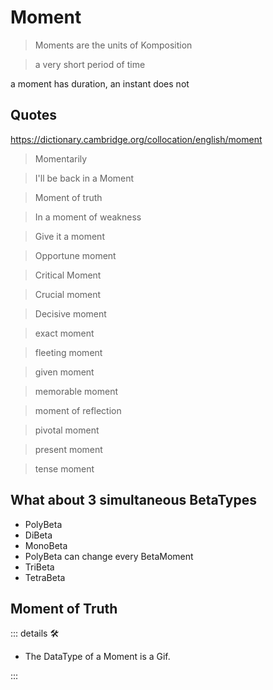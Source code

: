 # Moment

> Moments are the units of Komposition

> a very short period of time

a moment has duration, an instant does not

## Quotes

<https://dictionary.cambridge.org/collocation/english/moment>

> Momentarily

> I'll be back in a Moment

> Moment of truth

> In a moment of weakness

> Give it a moment

> Opportune moment

> Critical Moment

> Crucial moment

> Decisive moment

> exact moment

> fleeting moment

> given moment

> memorable moment

> moment of reflection

> pivotal moment

> present moment

> tense moment

## What about 3 simultaneous BetaTypes

- PolyBeta
- DiBeta
- MonoBeta
- PolyBeta can change every BetaMoment
- TriBeta
- TetraBeta

## Moment of Truth

<!-- =================================================== -->
<!-- =================================================== -->
<!-- =================================================== -->
<!-- =================================================== -->
<!-- =================================================== -->
::: details 🛠

- The DataType of a Moment is a Gif.

:::